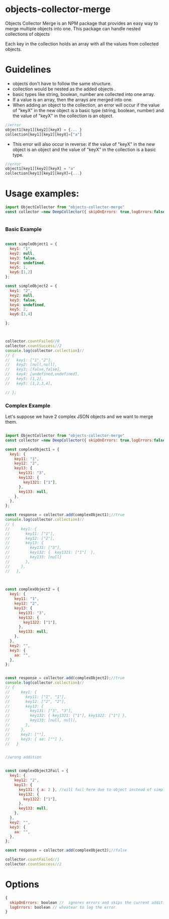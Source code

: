 # objects-collector-merge
  
Objects Collector Merge is an NPM package that provides an easy way to merge multiple objects into one.
This package can handle nested collections of objects

 Each key in the collection holds an array with all the values from collected objects.  
  

# Guidelines 

* objects don't have to follow the same structure.
* collection would be nested as the added objects . 
* basic types like string, boolean, number are collected into one array.
*  If a value is an array, then the arrays are merged into one.
* When adding an object to the collection, an error will occur if the value of "keyX" in the new object is a basic type (string, boolean, number) and the value of "keyX" in the collection is an object. 

```js
//error
object1[key1][key2][keyX] = {... } 
collection[key1][key2][keyX]=["a"]
```
* This error will also occur in reverse: if the value of "keyX" in the new object is an object and the value of "keyX" in the collection is a basic type.

```js
//error
object1[key1][key2][keyX] = "a"
collection[key1][key2][keyX]={...}
```




# Usage examples:

```js
import ObjectCollector from "objects-collector-merge"
const collector =new DeepCollector({ skipOnErrors: true,logErrors:false });



```
### Basic Example

```js

const simpleObject1 = {
  key1: "1",
  key2: null,
  key3: false,
  key4: undefined,
  key5: 1,
  key6:[1,2]
};

const simpleObject2 = {
  key1: "2",
  key2: null,
  key3: false,
  key4: undefined,
  key5: 2,
  key6:[3,4]

};



collector.countFailed//0
collector.countSuccess//2
console.log(collector.collection)//
// {
//   key1: ["1"."2"],
//   key2: [null,null],
//   key3: [false,false],
//   key4: [undefined,undefined],
//   key5: [1,2],
//   key5: [1,2,3,4],

// };

```

### Complex Example
Let's suppose we have 2 complex JSON objects and we want to merge them.
```js

import ObjectCollector from "objects-collector-merge"
const collector =new DeepCollector({ skipOnErrors: true,logErrors:false });

const complexObject1 = {
  key1: {
    key11: "1",
    key12: "2",
    key13: {
      key131: "3",
      key132: {
        key1321: ["1"],
      },
      key133: null,
    },
  },
};

const response = collector.add(complexObject1);//true
console.log(collector.collection)//
// {
//     key1: {
//       key11: ["1"],
//       key12: ["2"],
//       key13: {
//         key131: ["3"],
//         key132: {  key1321: ["1"]  }, 
//         key133: [null] 
//       },
//     },
//   },

   

const complexObject2 = {
  key1: {
    key11: "1",
    key12: "2",
    key13: {
      key131: "3",
      key132: {
        key1322: ["1"],
      },
      key133: null,
    },
  },
  key2: "",
  key3: {
    aa: "",
  },
};


const response = collector.add(complexObject2);//true
console.log(collector.collection)//
// {
//     key1: {
//       key11: ["1", "1"],
//       key12: ["2", "2"],
//       key13: {
//         key131: ["3", "3"],
//         key132: { key1321: ["1"], key1322: ["1"] },
//         key133: [null, null],
//       },
//     },
//     key2: [""],
//     key3: { aa: [""] },
//   }


//wrong addition


const complexObject2Fail = {
  key1: {
    key12: "2",
    key13: {
      key131: { a: 2 }, //will fail here due to object instead of simple value
      key132: {
        key1322: ["1"],
      },
      key133: null,
    },
  },
  key2: "",
  key3: {
    aa: "",
  },
};

const response = collector.add(complexObject2);//false

collector.countFailed//1
collector.countSuccess//2

```


# Options

```js
{
  skipOnErrors: boolean //  ignores errors and skips the current addition(collection would not be affected)
  logErrors: boolean // wheatear to log the error
}
```

